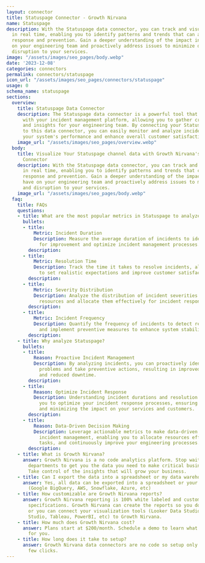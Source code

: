 ```yaml
---
layout: connector
title: Statuspage Connector - Growth Nirvana
name: Statuspage
description: With the Statuspage data connector, you can track and visualize incidents
  in real time, enabling you to identify patterns and trends that can aid in incident
  response and prevention. Gain a deeper understanding of the impact incidents have
  on your engineering team and proactively address issues to minimize downtime and
  disruption to your services.
image: "/assets/images/seo_pages/body.webp"
date: '2023-12-08'
categories: connectors
permalink: connectors/statuspage
icon_url: "/assets/images/seo_pages/connectors/statuspage"
usage: 0
schema_name: statuspage
sections:
  overview:
    title: Statuspage Data Connector
    description: The Statuspage data connector is a powerful tool that integrates
      with your incident management platform, allowing you to gather crucial data
      and insights for your engineering team. By connecting your Statuspage account
      to this data connector, you can easily monitor and analyze incidents to improve
      your system's performance and enhance overall customer satisfaction.
    image_url: "/assets/images/seo_pages/overview.webp"
  body:
    title: Visualize Your Statuspage channel data with Growth Nirvana's Statuspage
      Connector
    description: With the Statuspage data connector, you can track and visualize incidents
      in real time, enabling you to identify patterns and trends that can aid in incident
      response and prevention. Gain a deeper understanding of the impact incidents
      have on your engineering team and proactively address issues to minimize downtime
      and disruption to your services.
    image_url: "/assets/images/seo_pages/body.webp"
  faq:
    title: FAQs
    questions:
    - title: What are the most popular metrics in Statuspage to analyze?
      bullets:
      - title:
          Metric: Incident Duration
          Description: Measure the average duration of incidents to identify areas
            for improvement and optimize incident management processes.
        description:
      - title:
          Metric: Resolution Time
          Description: Track the time it takes to resolve incidents, allowing you
            to set realistic expectations and improve customer satisfaction.
        description:
      - title:
          Metric: Severity Distribution
          Description: Analyze the distribution of incident severities to prioritize
            resources and allocate them effectively for incident response.
        description:
      - title:
          Metric: Incident Frequency
          Description: Quantify the frequency of incidents to detect recurring issues
            and implement preventive measures to enhance system stability.
        description:
    - title: Why analyze Statuspage?
      bullets:
      - title:
          Reason: Proactive Incident Management
          Description: By analyzing incidents, you can proactively identify potential
            problems and take preventive actions, resulting in improved system reliability
            and reduced downtime.
        description:
      - title:
          Reason: Optimize Incident Response
          Description: Understanding incident durations and resolution times allows
            you to optimize your incident response processes, ensuring a swift resolution
            and minimizing the impact on your services and customers.
        description:
      - title:
          Reason: Data-Driven Decision Making
          Description: Leverage actionable metrics to make data-driven decisions in
            incident management, enabling you to allocate resources effectively, prioritize
            tasks, and continuously improve your engineering processes.
        description:
    - title: What is Growth Nirvana?
      answer: Growth Nirvana is a no code analytics platform. Stop waiting for other
        departments to get you the data you need to make critical business decisions.
        Take control of the insights that will grow your business.
    - title: Can I export the data into a spreadsheet or my data warehouse?
      answer: Yes, all data can be exported into a spreadsheet or your data warehouse
        (Google BigQuery, AWS, Snowflake, Azure, etc)
    - title: How customizable are Growth Nirvana reports?
      answer: Growth Nirvana reporting is 100% white labeled and customized to your
        specifications. Growth Nirvana can create the reports so you don’t have to
        or you can connect your visualization tools (Looker Data Studio/Google Data
        Studio, Tableau, PowerBI, etc) to Growth Nirvana.
    - title: How much does Growth Nirvana cost?
      answer: Plans start at $200/month. Schedule a demo to learn what plan is best
        for you.
    - title: How long does it take to setup?
      answer: Growth Nirvana data connectors are no code so setup only requires a
        few clicks.
---
```

